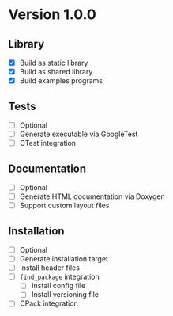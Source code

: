 # Version 1.0.0

## Library
- [X] Build as static library
- [X] Build as shared library
- [X] Build examples programs

## Tests
- [ ] Optional
- [ ] Generate executable via GoogleTest
- [ ] CTest integration

## Documentation
- [ ] Optional
- [ ] Generate HTML documentation via Doxygen
- [ ] Support custom layout files

## Installation
- [ ] Optional
- [ ] Generate installation target
- [ ] Install header files
- [ ] `find_package` integration
  - [ ] Install config file
  - [ ] Install versioning file
- [ ] CPack integration